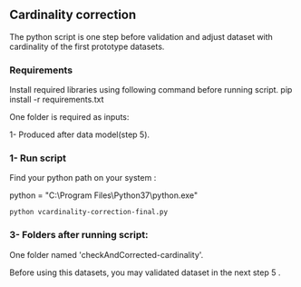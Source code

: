 ## Cardinality correction

The python script is one step before validation and adjust dataset with cardinality of the first prototype datasets.

### Requirements

Install required libraries using following command before running script. pip install -r requirements.txt

One folder is required as inputs:

1- Produced after data model(step 5).

### 1- Run script

Find your python path on your system :

python = "C:\Program Files\Python37\python.exe"

`python vcardinality-correction-final.py`

### 3- Folders after running script:

One folder named 'checkAndCorrected-cardinality'.

Before using this datasets, you may validated dataset in the next step 5 .









